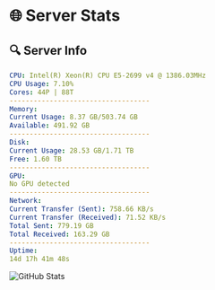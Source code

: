 # 🌐 Server Stats
## 🔍 Server Info
```yaml
CPU: Intel(R) Xeon(R) CPU E5-2699 v4 @ 1386.03MHz
CPU Usage: 7.10%
Cores: 44P | 88T
-----------------------------------
Memory:
Current Usage: 8.37 GB/503.74 GB
Available: 491.92 GB
-----------------------------------
Disk:
Current Usage: 28.53 GB/1.71 TB
Free: 1.60 TB
-----------------------------------
GPU:
No GPU detected
-----------------------------------
Network:
Current Transfer (Sent): 758.66 KB/s
Current Transfer (Received): 71.52 KB/s
Total Sent: 779.19 GB
Total Received: 163.29 GB
-----------------------------------
Uptime:
14d 17h 41m 48s
```
![GitHub Stats](https://img.shields.io/badge/Updated-2025-05-04_10:50:36-blue)